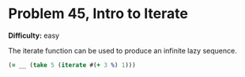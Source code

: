 # Problem 45, Intro to Iterate

**Difficulty:** easy

The iterate function can be used to produce an infinite lazy sequence.

```clj
(= __ (take 5 (iterate #(+ 3 %) 1)))
```
